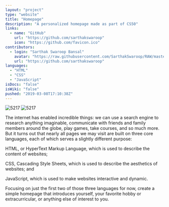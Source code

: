 ```yaml
---
layout: "project"
type: "website"
title: "Homepage"
description: "A personalized homepage made as part of CS50"
links: 
  - name: "GitHub"
    url: "https://github.com/sarthakswaroop"
    icon: "https://github.com/favicon.ico"
contributors: 
  - login: "Sarthak Swaroop Bansal"
    avatar: "https://raw.githubusercontent.com/SarthakSwaroop/RAW/master/mee.jpg"
    url: "https://github.com/sarthakswaroop"
languages: 
  - "HTML"
  - "CSS"
  - "JavaScript"
isDocs: "false"
isWiki: "false"
pushed: "2019-03-08T17:10:38Z"
---
```

![5217](https://raw.githubusercontent.com/SarthakSwaroop/RAW/master/Screen%20Shot%202019-10-27%20at%2012.41.41%20AM.png)
![5217](https://raw.githubusercontent.com/SarthakSwaroop/RAW/master/Screen%20Shot%202019-10-27%20at%2012.41.54%20AM.png)

The internet has enabled incredible things: we can use a search engine to research anything imaginable, communicate with friends and family members around the globe, play games, take courses, and so much more. But it turns out that nearly all pages we may visit are built on three core languages, each of which serves a slightly different purpose:

HTML, or HyperText Markup Language, which is used to describe the content of websites;

CSS, Cascading Style Sheets, which is used to describe the aesthetics of websites; and

JavaScript, which is used to make websites interactive and dynamic.

Focusing on just the first two of those three languages for now, create a simple homepage that introduces yourself, your favorite hobby or extracurricular, or anything else of interest to you.
